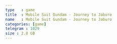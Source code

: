 ```yaml
---
type   : game
title  : Mobile Suit Gundam - Journey to Jaburo
name   : Mobile Suit Gundam - Journey to Jaburo
categories: [game]
telegram : 1029
size : 2.8 GB
---
```



